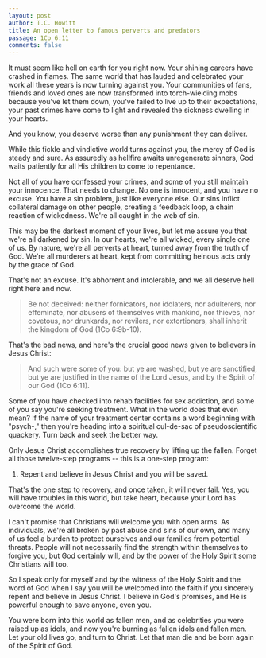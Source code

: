```yaml
---
layout: post
author: T.C. Howitt
title: An open letter to famous perverts and predators
passage: 1Co 6:11
comments: false
---
```


It must seem like hell on earth for you right now. Your shining careers have crashed in flames. The same world that has lauded and celebrated your work all these years is now turning against you.  Your communities of fans, friends and loved ones are now transformed into torch-wielding mobs because you've let them down, you've failed to live up to their expectations, your past crimes have come to light and revealed the sickness dwelling in your hearts.

And you know, you deserve worse than any punishment they can deliver.

While this fickle and vindictive world turns against you, the mercy of God is steady and sure. As assuredly as hellfire awaits unregenerate sinners, God waits patiently for all His children to come to repentance.

Not all of you have confessed your crimes, and some of you still maintain your innocence. That needs to change.  No one is innocent, and you have no excuse. You have a sin problem, just like everyone else. Our sins inflict collateral damage on other people, creating a feedback loop, a chain reaction of wickedness. We're all caught in the web of sin.

This may be the darkest moment of your lives, but let me assure you that we're all darkened by sin.  In our hearts, we're all wicked, every single one of us. By nature, we're all perverts at heart, turned away from the truth of God.  We're all murderers at heart, kept from committing heinous acts only by the grace of God.

That's not an excuse.  It's abhorrent and intolerable, and we all deserve hell right here and now.

> Be not deceived: neither fornicators, nor idolaters, nor adulterers, nor effeminate, nor abusers of themselves with mankind, nor thieves, nor covetous, nor drunkards, nor revilers, nor extortioners, shall inherit the kingdom of God (1Co 6:9b-10).

That's the bad news, and here's the crucial good news given to believers in Jesus Christ:

> And such were some of you: but ye are washed, but ye are sanctified, but ye are justified in the name of the Lord Jesus, and by the Spirit of our God (1Co 6:11).

Some of you have checked into rehab facilities for sex addiction, and some of you say you're seeking treatment.  What in the world does that even mean?  If the name of your treatment center contains a word beginning with "psych-," then you're heading into a spiritual cul-de-sac of pseudoscientific quackery. Turn back and seek the better way.

Only Jesus Christ accomplishes true recovery by lifting up the fallen.  Forget all those twelve-step programs -- this is a one-step program:

1. Repent and believe in Jesus Christ and you will be saved.

That's the one step to recovery, and once taken, it will never fail.  Yes, you will have troubles in this world, but take heart, because your Lord has overcome the world.

I can't promise that Christians will welcome you with open arms.  As individuals, we're all broken by past abuse and sins of our own, and many of us feel a burden to protect ourselves and our families from potential threats. People will not necessarily find the strength within themselves to forgive you, but God certainly will, and by the power of the Holy Spirit some Christians will too.

So I speak only for myself and by the witness of the Holy Spirit and the word of God when I say you will be welcomed into the faith if you sincerely repent and believe in Jesus Christ.  I believe in God's promises, and He is powerful enough to save anyone, even you.

You were born into this world as fallen men, and as celebrities you were raised up as idols, and now you're burning as fallen idols and fallen men. Let your old lives go, and turn to Christ.  Let that man die and be born again of the Spirit of God.
